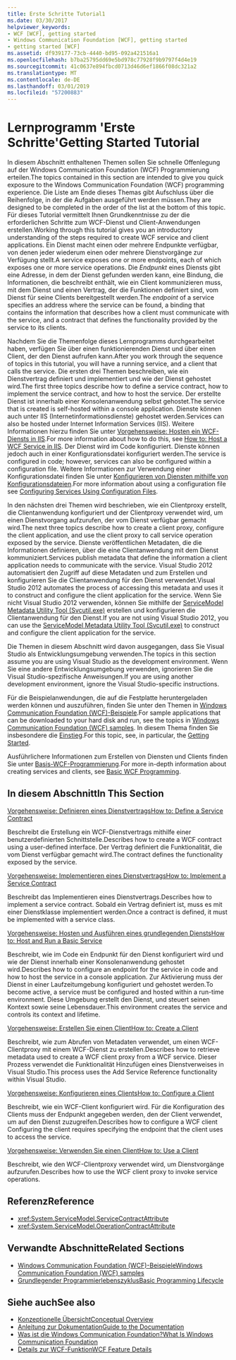 ```yaml
---
title: Erste Schritte Tutorial1
ms.date: 03/30/2017
helpviewer_keywords:
- WCF [WCF], getting started
- Windows Communication Foundation [WCF], getting started
- getting started [WCF]
ms.assetid: df939177-73cb-4440-bd95-092a421516a1
ms.openlocfilehash: b7ba25795dd69e5bd978c77928f9b9797f4d4e19
ms.sourcegitcommit: 41c0637e894fbcd0713d46d6ef1866f08dc321a2
ms.translationtype: MT
ms.contentlocale: de-DE
ms.lasthandoff: 03/01/2019
ms.locfileid: "57200883"
---
```

# <a name="getting-started-tutorial"></a><span data-ttu-id="7c750-102">Lernprogramm 'Erste Schritte'</span><span class="sxs-lookup"><span data-stu-id="7c750-102">Getting Started Tutorial</span></span>
<span data-ttu-id="7c750-103">In diesem Abschnitt enthaltenen Themen sollen Sie schnelle Offenlegung auf der Windows Communication Foundation (WCF) Programmierung erteilen.</span><span class="sxs-lookup"><span data-stu-id="7c750-103">The topics contained in this section are intended to give you quick exposure to the Windows Communication Foundation (WCF) programming experience.</span></span> <span data-ttu-id="7c750-104">Die Liste am Ende dieses Themas gibt Aufschluss über die Reihenfolge, in der die Aufgaben ausgeführt werden müssen.</span><span class="sxs-lookup"><span data-stu-id="7c750-104">They are designed to be completed in the order of the list at the bottom of this topic.</span></span> <span data-ttu-id="7c750-105">Für dieses Tutorial vermittelt Ihnen Grundkenntnisse zu der die erforderlichen Schritte zum WCF-Dienst und Client-Anwendungen erstellen.</span><span class="sxs-lookup"><span data-stu-id="7c750-105">Working through this tutorial gives you an introductory understanding of the steps required to create WCF service and client applications.</span></span> <span data-ttu-id="7c750-106">Ein Dienst macht einen oder mehrere Endpunkte verfügbar, von denen jeder wiederum einen oder mehrere Dienstvorgänge zur Verfügung stellt.</span><span class="sxs-lookup"><span data-stu-id="7c750-106">A service exposes one or more endpoints, each of which exposes one or more service operations.</span></span> <span data-ttu-id="7c750-107">Die *Endpunkt* eines Diensts gibt eine Adresse, in dem der Dienst gefunden werden kann, eine Bindung, die Informationen, die beschreibt enthält, wie ein Client kommunizieren muss, mit dem Dienst und einen Vertrag, der die Funktionen definiert sind, vom Dienst für seine Clients bereitgestellt werden.</span><span class="sxs-lookup"><span data-stu-id="7c750-107">The *endpoint* of a service specifies an address where the service can be found, a binding that contains the information that describes how a client must communicate with the service, and a contract that defines the functionality provided by the service to its clients.</span></span>

 <span data-ttu-id="7c750-108">Nachdem Sie die Themenfolge dieses Lernprogramms durchgearbeitet haben, verfügen Sie über einen funktionierenden Dienst und über einen Client, der den Dienst aufrufen kann.</span><span class="sxs-lookup"><span data-stu-id="7c750-108">After you work through the sequence of topics in this tutorial, you will have a running service, and a client that calls the service.</span></span> <span data-ttu-id="7c750-109">Die ersten drei Themen beschreiben, wie ein Dienstvertrag definiert und implementiert und wie der Dienst gehostet wird.</span><span class="sxs-lookup"><span data-stu-id="7c750-109">The first three topics describe how to define a service contract, how to implement the service contract, and how to host the service.</span></span> <span data-ttu-id="7c750-110">Der erstellte Dienst ist innerhalb einer Konsolenanwendung selbst gehostet.</span><span class="sxs-lookup"><span data-stu-id="7c750-110">The service that is created is self-hosted within a console application.</span></span> <span data-ttu-id="7c750-111">Dienste können auch unter IIS (Internetinformationsdienste) gehostet werden.</span><span class="sxs-lookup"><span data-stu-id="7c750-111">Services can also be hosted under Internet Information Services (IIS).</span></span> <span data-ttu-id="7c750-112">Weitere Informationen hierzu finden Sie unter [Vorgehensweise: Hosten ein WCF-Diensts in IIS](../../../docs/framework/wcf/feature-details/how-to-host-a-wcf-service-in-iis.md).</span><span class="sxs-lookup"><span data-stu-id="7c750-112">For more information about how to do this, see [How to: Host a WCF Service in IIS](../../../docs/framework/wcf/feature-details/how-to-host-a-wcf-service-in-iis.md).</span></span> <span data-ttu-id="7c750-113">Der Dienst wird im Code konfiguriert. Dienste können jedoch auch in einer Konfigurationsdatei konfiguriert werden.</span><span class="sxs-lookup"><span data-stu-id="7c750-113">The service is configured in code; however, services can also be configured within a configuration file.</span></span> <span data-ttu-id="7c750-114">Weitere Informationen zur Verwendung einer Konfigurationsdatei finden Sie unter [Konfigurieren von Diensten mithilfe von Konfigurationsdateien](../../../docs/framework/wcf/configuring-services-using-configuration-files.md).</span><span class="sxs-lookup"><span data-stu-id="7c750-114">For more information about using a configuration file see [Configuring Services Using Configuration Files](../../../docs/framework/wcf/configuring-services-using-configuration-files.md).</span></span>

 <span data-ttu-id="7c750-115">In den nächsten drei Themen wird beschrieben, wie ein Clientproxy erstellt, die Clientanwendung konfiguriert und der Clientproxy verwendet wird, um einen Dienstvorgang aufzurufen, der vom Dienst verfügbar gemacht wird.</span><span class="sxs-lookup"><span data-stu-id="7c750-115">The next three topics describe how to create a client proxy, configure the client application, and use the client proxy to call service operation exposed by the service.</span></span> <span data-ttu-id="7c750-116">Dienste veröffentlichen Metadaten, die die Informationen definieren, über die eine Clientanwendung mit dem Dienst kommuniziert.</span><span class="sxs-lookup"><span data-stu-id="7c750-116">Services publish metadata that define the information a client application needs to communicate with the service.</span></span> <span data-ttu-id="7c750-117">Visual Studio 2012 automatisiert den Zugriff auf diese Metadaten und zum Erstellen und konfigurieren Sie die Clientanwendung für den Dienst verwendet.</span><span class="sxs-lookup"><span data-stu-id="7c750-117">Visual Studio 2012 automates the process of accessing this metadata and uses it to construct and configure the client application for the service.</span></span> <span data-ttu-id="7c750-118">Wenn Sie nicht Visual Studio 2012 verwenden, können Sie mithilfe der [ServiceModel Metadata Utility Tool (Svcutil.exe)](../../../docs/framework/wcf/servicemodel-metadata-utility-tool-svcutil-exe.md) erstellen und konfigurieren die Clientanwendung für den Dienst.</span><span class="sxs-lookup"><span data-stu-id="7c750-118">If you are not using Visual Studio 2012, you can use the [ServiceModel Metadata Utility Tool (Svcutil.exe)](../../../docs/framework/wcf/servicemodel-metadata-utility-tool-svcutil-exe.md) to construct and configure the client application for the service.</span></span>

<span data-ttu-id="7c750-119">Die Themen in diesem Abschnitt wird davon ausgegangen, dass Sie Visual Studio als Entwicklungsumgebung verwenden.</span><span class="sxs-lookup"><span data-stu-id="7c750-119">The topics in this section assume you are using Visual Studio as the development environment.</span></span> <span data-ttu-id="7c750-120">Wenn Sie eine andere Entwicklungsumgebung verwenden, ignorieren Sie die Visual Studio-spezifische Anweisungen.</span><span class="sxs-lookup"><span data-stu-id="7c750-120">If you are using another development environment, ignore the Visual Studio-specific instructions.</span></span>

<span data-ttu-id="7c750-121">Für die Beispielanwendungen, die auf die Festplatte heruntergeladen werden können und auszuführen, finden Sie unter den Themen in [Windows Communication Foundation (WCF)-Beispiele](./samples/index.md).</span><span class="sxs-lookup"><span data-stu-id="7c750-121">For sample applications that can be downloaded to your hard disk and run, see the topics in [Windows Communication Foundation (WCF) samples](./samples/index.md).</span></span> <span data-ttu-id="7c750-122">In diesem Thema finden Sie insbesondere die [Einstieg](../../../docs/framework/wcf/samples/getting-started-sample.md).</span><span class="sxs-lookup"><span data-stu-id="7c750-122">For this topic, see, in particular, the [Getting Started](../../../docs/framework/wcf/samples/getting-started-sample.md).</span></span>

<span data-ttu-id="7c750-123">Ausführlichere Informationen zum Erstellen von Diensten und Clients finden Sie unter [Basis-WCF-Programmierung](../../../docs/framework/wcf/basic-wcf-programming.md).</span><span class="sxs-lookup"><span data-stu-id="7c750-123">For more in-depth information about creating services and clients, see [Basic WCF Programming](../../../docs/framework/wcf/basic-wcf-programming.md).</span></span>

## <a name="in-this-section"></a><span data-ttu-id="7c750-124">In diesem Abschnitt</span><span class="sxs-lookup"><span data-stu-id="7c750-124">In This Section</span></span>
 [<span data-ttu-id="7c750-125">Vorgehensweise: Definieren eines Dienstvertrags</span><span class="sxs-lookup"><span data-stu-id="7c750-125">How to: Define a Service Contract</span></span>](../../../docs/framework/wcf/how-to-define-a-wcf-service-contract.md)

 <span data-ttu-id="7c750-126">Beschreibt die Erstellung ein WCF-Dienstvertrags mithilfe einer benutzerdefinierten Schnittstelle.</span><span class="sxs-lookup"><span data-stu-id="7c750-126">Describes how to create a WCF contract using a user-defined interface.</span></span> <span data-ttu-id="7c750-127">Der Vertrag definiert die Funktionalität, die vom Dienst verfügbar gemacht wird.</span><span class="sxs-lookup"><span data-stu-id="7c750-127">The contract defines the functionality exposed by the service.</span></span>

 [<span data-ttu-id="7c750-128">Vorgehensweise: Implementieren eines Dienstvertrags</span><span class="sxs-lookup"><span data-stu-id="7c750-128">How to: Implement a Service Contract</span></span>](../../../docs/framework/wcf/how-to-implement-a-wcf-contract.md)

 <span data-ttu-id="7c750-129">Beschreibt das Implementieren eines Dienstvertrags.</span><span class="sxs-lookup"><span data-stu-id="7c750-129">Describes how to implement a service contract.</span></span> <span data-ttu-id="7c750-130">Sobald ein Vertrag definiert ist, muss es mit einer Dienstklasse implementiert werden.</span><span class="sxs-lookup"><span data-stu-id="7c750-130">Once a contract is defined, it must be implemented with a service class.</span></span>

 [<span data-ttu-id="7c750-131">Vorgehensweise: Hosten und Ausführen eines grundlegenden Diensts</span><span class="sxs-lookup"><span data-stu-id="7c750-131">How to: Host and Run a Basic Service</span></span>](../../../docs/framework/wcf/how-to-host-and-run-a-basic-wcf-service.md)

 <span data-ttu-id="7c750-132">Beschreibt, wie im Code ein Endpunkt für den Dienst konfiguriert wird und wie der Dienst innerhalb einer Konsolenanwendung gehostet wird.</span><span class="sxs-lookup"><span data-stu-id="7c750-132">Describes how to configure an endpoint for the service in code and how to host the service in a console application.</span></span> <span data-ttu-id="7c750-133">Zur Aktivierung muss der Dienst in einer Laufzeitumgebung konfiguriert und gehostet werden.</span><span class="sxs-lookup"><span data-stu-id="7c750-133">To become active, a service must be configured and hosted within a run-time environment.</span></span> <span data-ttu-id="7c750-134">Diese Umgebung erstellt den Dienst, und steuert seinen Kontext sowie seine Lebensdauer.</span><span class="sxs-lookup"><span data-stu-id="7c750-134">This environment creates the service and controls its context and lifetime.</span></span>

 [<span data-ttu-id="7c750-135">Vorgehensweise: Erstellen Sie einen Client</span><span class="sxs-lookup"><span data-stu-id="7c750-135">How to: Create a Client</span></span>](../../../docs/framework/wcf/how-to-create-a-wcf-client.md)

 <span data-ttu-id="7c750-136">Beschreibt, wie zum Abrufen von Metadaten verwendet, um einen WCF-Clientproxy mit einem WCF-Dienst zu erstellen.</span><span class="sxs-lookup"><span data-stu-id="7c750-136">Describes how to retrieve metadata used to create a WCF client proxy from a WCF service.</span></span> <span data-ttu-id="7c750-137">Dieser Prozess verwendet die Funktionalität Hinzufügen eines Dienstverweises in Visual Studio.</span><span class="sxs-lookup"><span data-stu-id="7c750-137">This process uses the Add Service Reference functionality within Visual Studio.</span></span>

 [<span data-ttu-id="7c750-138">Vorgehensweise: Konfigurieren eines Clients</span><span class="sxs-lookup"><span data-stu-id="7c750-138">How to: Configure a Client</span></span>](../../../docs/framework/wcf/how-to-configure-a-basic-wcf-client.md)

 <span data-ttu-id="7c750-139">Beschreibt, wie ein WCF-Client konfiguriert wird. Für die Konfiguration des Clients muss der Endpunkt angegeben werden, den der Client verwendet, um auf den Dienst zuzugreifen.</span><span class="sxs-lookup"><span data-stu-id="7c750-139">Describes how to configure a WCF client Configuring the client requires specifying the endpoint that the client uses to access the service.</span></span>

 [<span data-ttu-id="7c750-140">Vorgehensweise: Verwenden Sie einen Client</span><span class="sxs-lookup"><span data-stu-id="7c750-140">How to: Use a Client</span></span>](../../../docs/framework/wcf/how-to-use-a-wcf-client.md)

 <span data-ttu-id="7c750-141">Beschreibt, wie den WCF-Clientproxy verwendet wird, um Dienstvorgänge aufzurufen.</span><span class="sxs-lookup"><span data-stu-id="7c750-141">Describes how to use the WCF client proxy to invoke service operations.</span></span>

## <a name="reference"></a><span data-ttu-id="7c750-142">Referenz</span><span class="sxs-lookup"><span data-stu-id="7c750-142">Reference</span></span>

- <xref:System.ServiceModel.ServiceContractAttribute>
- <xref:System.ServiceModel.OperationContractAttribute>

## <a name="related-sections"></a><span data-ttu-id="7c750-143">Verwandte Abschnitte</span><span class="sxs-lookup"><span data-stu-id="7c750-143">Related Sections</span></span>

- [<span data-ttu-id="7c750-144">Windows Communication Foundation (WCF)-Beispiele</span><span class="sxs-lookup"><span data-stu-id="7c750-144">Windows Communication Foundation (WCF) samples</span></span>](./samples/index.md)
- [<span data-ttu-id="7c750-145">Grundlegender Programmierlebenszyklus</span><span class="sxs-lookup"><span data-stu-id="7c750-145">Basic Programming Lifecycle</span></span>](../../../docs/framework/wcf/basic-programming-lifecycle.md)

## <a name="see-also"></a><span data-ttu-id="7c750-146">Siehe auch</span><span class="sxs-lookup"><span data-stu-id="7c750-146">See also</span></span>

- [<span data-ttu-id="7c750-147">Konzeptionelle Übersicht</span><span class="sxs-lookup"><span data-stu-id="7c750-147">Conceptual Overview</span></span>](../../../docs/framework/wcf/conceptual-overview.md)
- [<span data-ttu-id="7c750-148">Anleitung zur Dokumentation</span><span class="sxs-lookup"><span data-stu-id="7c750-148">Guide to the Documentation</span></span>](../../../docs/framework/wcf/guide-to-the-documentation.md)
- [<span data-ttu-id="7c750-149">Was ist die Windows Communication Foundation?</span><span class="sxs-lookup"><span data-stu-id="7c750-149">What Is Windows Communication Foundation</span></span>](../../../docs/framework/wcf/whats-wcf.md)
- [<span data-ttu-id="7c750-150">Details zur WCF-Funktion</span><span class="sxs-lookup"><span data-stu-id="7c750-150">WCF Feature Details</span></span>](../../../docs/framework/wcf/feature-details/index.md)
